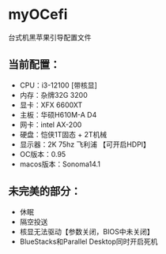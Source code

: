 # myOCefi
台式机黑苹果引导配置文件

## 当前配置：

- CPU：i3-12100 [带核显] <br>
- 内存：杂牌32G 3200 <br>
- 显卡：XFX 6600XT <br>
- 主板：华硕H610M-A D4 <br>
- 网卡：intel AX-200 <br>
- 硬盘：恺侠1T固态 + 2T机械 <br>
- 显示器：2K 75hz 飞利浦 【可开启HDPI】<br>
- OC版本：0.95 <br>
- macos版本：Sonoma14.1 <br>

 ## 未完美的部分：
 - 休眠
 - 隔空投送
 - 核显无法驱动【参数关闭，BIOS中未关闭】
 - BlueStacks和Parallel Desktop同时开启死机
